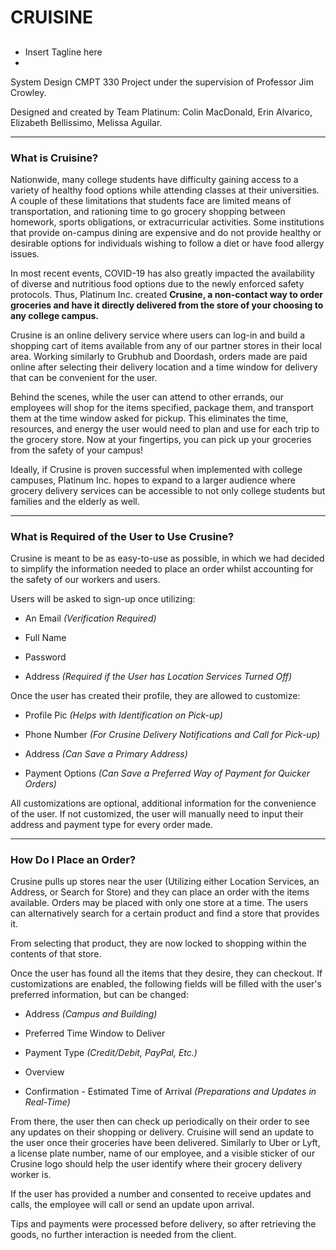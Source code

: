 # CRUISINE
## 
- Insert Tagline here 
-
System Design CMPT 330 
Project under the supervision of Professor Jim Crowley.


Designed and created by Team Platinum: Colin MacDonald, Erin Alvarico, Elizabeth Bellissimo, Melissa Aguilar.


-------------------------------

### What is Cruisine?

Nationwide, many college students have difficulty gaining access to a variety of healthy food options while attending classes at their universities. A couple of these limitations that students face are limited means of transportation, and rationing time to go grocery shopping between homework, sports obligations, or extracurricular activities. Some institutions that provide on-campus dining are expensive and do not provide healthy or desirable options for individuals wishing to follow a diet or have food allergy issues. 

In most recent events, COVID-19 has also greatly impacted the availability of diverse and nutritious food options due to the newly enforced safety protocols. Thus, Platinum Inc. created **Crusine, a non-contact way to order groceries and have it directly delivered from the store of your choosing to any college campus.**



Crusine is an online delivery service where users can log-in and build a shopping cart of items available from any of our partner stores in their local area. Working similarly to Grubhub and Doordash, orders made are paid online after selecting their delivery location and a time window for delivery that can be convenient for the user. 

Behind the scenes, while the user can attend to other errands, our employees will shop for the items specified, package them, and transport them at the time window asked for pickup. This eliminates the time, resources, and energy the user would need to plan and use for each trip to the grocery store. Now at your fingertips, you can pick up your groceries from the safety of your campus!



Ideally, if Crusine is proven successful when implemented with college campuses, Platinum Inc. hopes to expand to a larger audience where grocery delivery services can be accessible to not only college students but families and the elderly as well.


-----------------------------------

### What is Required of the User to Use Crusine?


Crusine is meant to be as easy-to-use as possible, in which we had decided to simplify the information needed to place an order whilst accounting for the safety of our workers and users. 

Users will be asked to sign-up once utilizing:


* An Email *(Verification Required)*

* Full Name

* Password

* Address *(Required if the User has Location Services Turned Off)*



Once the user has created their profile, they are allowed to customize:


* Profile Pic *(Helps with Identification on Pick-up)*

* Phone Number *(For Crusine Delivery Notifications and Call for Pick-up)*
* Address *(Can Save a Primary Address)*

* Payment Options *(Can Save a Preferred Way of Payment for Quicker Orders)*



All customizations are optional, additional information for the convenience of the user. If not customized, the user will manually need to input their address and payment type for every order made.



-----------------------------------

### How Do I Place an Order?

Crusine pulls up stores near the user (Utilizing either Location Services, an Address, or Search for Store) and they can place an order with the items available. Orders may be placed with only one store at a time. The users can alternatively search for a certain product and find a store that provides it.

From selecting that product, they are now locked to shopping within the contents of that store.

 Once the user has found all the items that they desire, they can checkout. If customizations are enabled, the following fields will be filled with the user's preferred information, but can be changed:


* Address *(Campus and Building)*

* Preferred Time Window to Deliver

* Payment Type *(Credit/Debit, PayPal, Etc.)*

* Overview

* Confirmation - Estimated Time of Arrival *(Preparations and Updates in Real-Time)*



From there, the user then can check up periodically on their order to see any updates on their shopping or delivery. Cruisine will send an update to the user once their groceries have been delivered. Similarly to Uber or Lyft, a license plate number, name of our employee, and a visible sticker of our Crusine logo should help the user identify where their grocery delivery worker is. 

If the user has provided a number and consented to receive updates and calls, the employee will call or send an update upon arrival. 

Tips and payments were processed before delivery, so after retrieving the goods, no further interaction is needed from the client.
